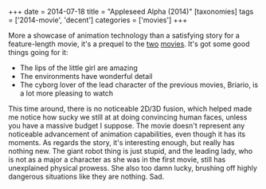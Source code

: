 +++
date = 2014-07-18
title = "Appleseed Alpha (2014)"
[taxonomies]
tags = ['2014-movie', 'decent']
categories = ['movies']
+++

More a showcase of animation technology than a satisfying story for a
feature-length movie, it's a prequel to the [two][] [movies]. It's got
some good things going for it:

-   The lips of the little girl are amazing
-   The environments have wonderful detail
-   The cyborg lover of the lead character of the previous movies,
    Briario, is a lot more pleasing to watch

This time around, there is no noticeable 2D/3D fusion, which helped made
me notice how sucky we still at at doing convincing human faces, unless
you have a massive budget I suppose. The movie doesn't represent any
noticeable advancement of animation capabilities, even though it has its
moments. As regards the story, it's interesting enough, but really has
nothing new. The giant robot thing is just stupid, and the leading lady,
who is not as a major a character as she was in the first movie, still
has unexplained physical prowess. She also too damn lucky, brushing off
highly dangerous situations like they are nothing. Sad.

  [two]: http://tshepang.net/appleseed-2004
  [movies]: http://tshepang.net/appleseed-ex-machina-2007
